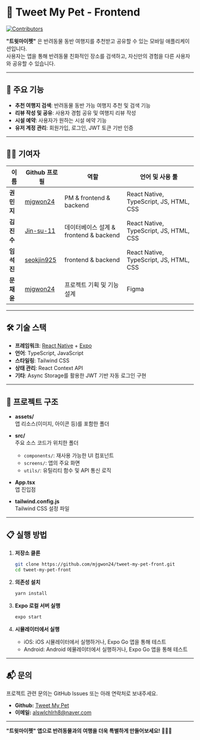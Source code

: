 
# 🐾 Tweet My Pet - Frontend  

[![Contributors](https://img.shields.io/badge/contributors-3-brightgreen)](#-기여자-contributors)  

**"트윗마이펫"** 은 반려동물 동반 여행지를 추천받고 공유할 수 있는 모바일 애플리케이션입니다.  
사용자는 앱을 통해 반려동물 친화적인 장소를 검색하고, 자신만의 경험을 다른 사용자와 공유할 수 있습니다.

---

## 🌟 주요 기능

- **추천 여행지 검색**: 반려동물 동반 가능 여행지 추천 및 검색 기능  
- **리뷰 작성 및 공유**: 사용자 경험 공유 및 여행지 리뷰 작성
- **시설 예약**: 사용자가 원하는 시설 에약 기능  
- **유저 계정 관리**: 회원가입, 로그인, JWT 토큰 기반 인증

---

## 🧑‍💻 기여자

| 이름         | Github 프로필            | 역할                              | 언어 및 사용 툴  |
|--------------|--------------------------|-----------------------------------|---------------|
| **권민지** | [mjgwon24](https://github.com/mjgwon24) | PM & frontend & backend           | React Native, TypeScript, JS, HTML, CSS |
| **김진수** | [Jin-su-11](https://github.com/Jin-su-11) | 데이터베이스 설계 & frontend & backend        | React Native, TypeScript, JS, HTML, CSS |
| **임석진** | [seokjin925](https://github.com/seokjin925) | frontend & backend                 | React Native, TypeScript, JS, HTML, CSS |
| **문채윤** | [mjgwon24](https://github.com/mjgwon24) | 프로젝트 기획 및 기능 설계             | Figma |

---

## 🛠️ 기술 스택

- **프레임워크**: [React Native](https://reactnative.dev/) + [Expo](https://expo.dev/)  
- **언어**: TypeScript, JavaScript  
- **스타일링**: Tailwind CSS  
- **상태 관리**: React Context API  
- **기타**: Async Storage를 활용한 JWT 기반 자동 로그인 구현  

---

## 📁 프로젝트 구조

- **assets/**  
  앱 리소스(이미지, 아이콘 등)를 포함한 폴더  

- **src/**  
  주요 소스 코드가 위치한 폴더
  - `components/`: 재사용 가능한 UI 컴포넌트  
  - `screens/`: 앱의 주요 화면  
  - `utils/`: 유틸리티 함수 및 API 통신 로직  

- **App.tsx**  
  앱 진입점

- **tailwind.config.js**  
  Tailwind CSS 설정 파일

---

## 📋 실행 방법

1. **저장소 클론**  
   ```bash
   git clone https://github.com/mjgwon24/tweet-my-pet-front.git
   cd tweet-my-pet-front
   ```

2. **의존성 설치**  
   ```bash
   yarn install
   ```

3. **Expo 로컬 서버 실행**  
   ```bash
   expo start
   ```

4. **시뮬레이터에서 실행**  
   - iOS: iOS 시뮬레이터에서 실행하거나, Expo Go 앱을 통해 테스트  
   - Android: Android 에뮬레이터에서 실행하거나, Expo Go 앱을 통해 테스트  

---

## 📬 문의

프로젝트 관련 문의는 GitHub Issues 또는 아래 연락처로 보내주세요.

- **Github:** [Tweet My Pet](https://github.com/mjgwon24/tweet-my-pet-front.git)  
- **이메일:** alswlchlrh8@naver.com

---

**"트윗마이펫" 앱으로 반려동물과의 여행을 더욱 특별하게 만들어보세요!** 🐶🐱✨  
